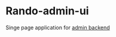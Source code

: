 Rando-admin-ui
===========

Singe page application for [admin backend](https://github.com/RandoApp/Rando-admin)


